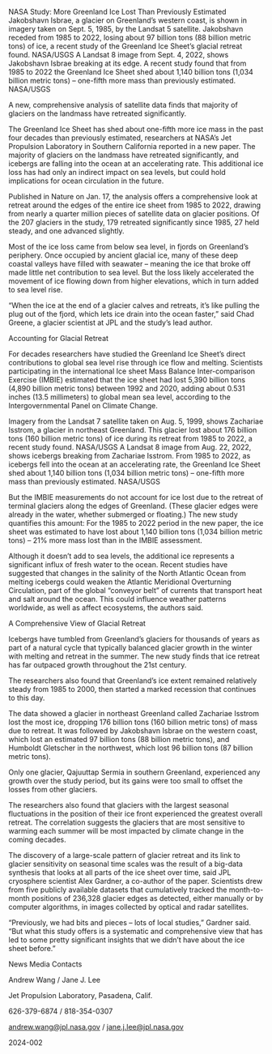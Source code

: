 NASA Study: More Greenland Ice Lost Than Previously Estimated 
 Jakobshavn Isbrae, a glacier on Greenland’s western coast, is shown in imagery taken on Sept. 5, 1985, by the Landsat 5 satellite. Jakobshavn receded from 1985 to 2022, losing about 97 billion tons (88 billion metric tons) of ice, a recent study of the Greenland Ice Sheet’s glacial retreat found. NASA/USGS A Landsat 8 image from Sept. 4, 2022, shows Jakobshavn Isbrae breaking at its edge. A recent study found that from 1985 to 2022 the Greenland Ice Sheet shed about 1,140 billion tons (1,034 billion metric tons) – one-fifth more mass than previously estimated. NASA/USGS

A new, comprehensive analysis of satellite data finds that majority of glaciers on the landmass have retreated significantly.

The Greenland Ice Sheet has shed about one-fifth more ice mass in the past four decades than previously estimated, researchers at NASA’s Jet Propulsion Laboratory in Southern California reported in a new paper. The majority of glaciers on the landmass have retreated significantly, and icebergs are falling into the ocean at an accelerating rate. This additional ice loss has had only an indirect impact on sea levels, but could hold implications for ocean circulation in the future.

Published in Nature on Jan. 17, the analysis offers a comprehensive look at retreat around the edges of the entire ice sheet from 1985 to 2022, drawing from nearly a quarter million pieces of satellite data on glacier positions. Of the 207 glaciers in the study, 179 retreated significantly since 1985, 27 held steady, and one advanced slightly.

Most of the ice loss came from below sea level, in fjords on Greenland’s periphery. Once occupied by ancient glacial ice, many of these deep coastal valleys have filled with seawater – meaning the ice that broke off made little net contribution to sea level. But the loss likely accelerated the movement of ice flowing down from higher elevations, which in turn added to sea level rise.

“When the ice at the end of a glacier calves and retreats, it’s like pulling the plug out of the fjord, which lets ice drain into the ocean faster,” said Chad Greene, a glacier scientist at JPL and the study’s lead author.

Accounting for Glacial Retreat

For decades researchers have studied the Greenland Ice Sheet’s direct contributions to global sea level rise through ice flow and melting. Scientists participating in the international Ice sheet Mass Balance Inter-comparison Exercise (IMBIE) estimated that the ice sheet had lost 5,390 billion tons (4,890 billion metric tons) between 1992 and 2020, adding about 0.531 inches (13.5 millimeters) to global mean sea level, according to the Intergovernmental Panel on Climate Change.

Imagery from the Landsat 7 satellite taken on Aug. 5, 1999, shows Zachariae Isstrom, a glacier in northeast Greenland. This glacier lost about 176 billion tons (160 billion metric tons) of ice during its retreat from 1985 to 2022, a recent study found. NASA/USGS A Landsat 8 image from Aug. 22, 2022, shows icebergs breaking from Zachariae Isstrom. From 1985 to 2022, as icebergs fell into the ocean at an accelerating rate, the Greenland Ice Sheet shed about 1,140 billion tons (1,034 billion metric tons) – one-fifth more mass than previously estimated. NASA/USGS

But the IMBIE measurements do not account for ice lost due to the retreat of terminal glaciers along the edges of Greenland. (These glacier edges were already in the water, whether submerged or floating.) The new study quantifies this amount: For the 1985 to 2022 period in the new paper, the ice sheet was estimated to have lost about 1,140 billion tons (1,034 billion metric tons) – 21% more mass lost than in the IMBIE assessment.

Although it doesn’t add to sea levels, the additional ice represents a significant influx of fresh water to the ocean. Recent studies have suggested that changes in the salinity of the North Atlantic Ocean from melting icebergs could weaken the Atlantic Meridional Overturning Circulation, part of the global “conveyor belt” of currents that transport heat and salt around the ocean. This could influence weather patterns worldwide, as well as affect ecosystems, the authors said.

A Comprehensive View of Glacial Retreat

Icebergs have tumbled from Greenland’s glaciers for thousands of years as part of a natural cycle that typically balanced glacier growth in the winter with melting and retreat in the summer. The new study finds that ice retreat has far outpaced growth throughout the 21st century.

The researchers also found that Greenland’s ice extent remained relatively steady from 1985 to 2000, then started a marked recession that continues to this day.

The data showed a glacier in northeast Greenland called Zachariae Isstrom lost the most ice, dropping 176 billion tons (160 billion metric tons) of mass due to retreat. It was followed by Jakobshavn Isbrae on the western coast, which lost an estimated 97 billion tons (88 billion metric tons), and Humboldt Gletscher in the northwest, which lost 96 billion tons (87 billion metric tons).

Only one glacier, Qajuuttap Sermia in southern Greenland, experienced any growth over the study period, but its gains were too small to offset the losses from other glaciers.

The researchers also found that glaciers with the largest seasonal fluctuations in the position of their ice front experienced the greatest overall retreat. The correlation suggests the glaciers that are most sensitive to warming each summer will be most impacted by climate change in the coming decades.

The discovery of a large-scale pattern of glacier retreat and its link to glacier sensitivity on seasonal time scales was the result of a big-data synthesis that looks at all parts of the ice sheet over time, said JPL cryosphere scientist Alex Gardner, a co-author of the paper. Scientists drew from five publicly available datasets that cumulatively tracked the month-to-month positions of 236,328 glacier edges as detected, either manually or by computer algorithms, in images collected by optical and radar satellites.

“Previously, we had bits and pieces – lots of local studies,” Gardner said. “But what this study offers is a systematic and comprehensive view that has led to some pretty significant insights that we didn’t have about the ice sheet before.”

News Media Contacts

Andrew Wang / Jane J. Lee

Jet Propulsion Laboratory, Pasadena, Calif.

626-379-6874 / 818-354-0307

andrew.wang@jpl.nasa.gov / jane.j.lee@jpl.nasa.gov

2024-002